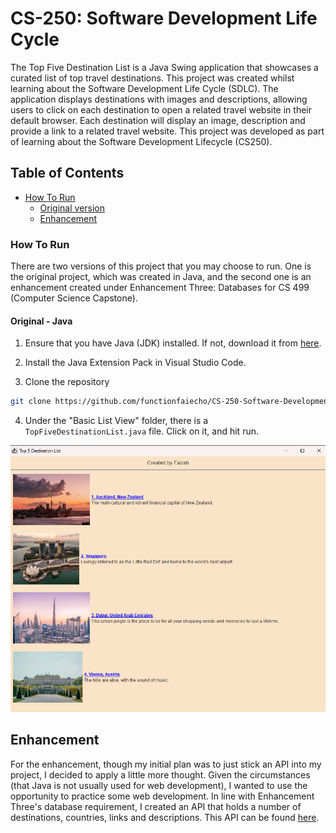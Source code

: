 # CS-250: Software Development Life Cycle

The Top Five Destination List is a Java Swing application that showcases a curated list of top travel destinations. This project was created whilst learning about the Software Development Life Cycle (SDLC). The application displays destinations with images and descriptions, allowing users to click on each destination to open a related travel website in their default browser. Each destination will display an image, description and provide a link to a related travel website. This project was developed as part of learning about the Software Development Lifecycle (CS250).

## Table of Contents

- [How To Run](#how-to-run)
    - [Original version](#original---java)
    - [Enhancement](#enhancement)


### How To Run

There are two versions of this project that you may choose to run. One is the original project, which was created in Java, and the second one is an enhancement created under Enhancement Three: Databases for CS 499 (Computer Science Capstone).

#### Original - Java

1. Ensure that you have Java (JDK) installed. If not, download it from [here](https://www.oracle.com/java/technologies/downloads/#java11).

2. Install the Java Extension Pack in Visual Studio Code.

3. Clone the repository 
```bash
git clone https://github.com/functionfaiecho/CS-250-Software-Development-Lifecycle-Java-Website
```
4. Under the "Basic List View" folder, there is a ```TopFiveDestinationList.java``` file. Click on it, and hit run. 

![This is what you should see!](Basic%20List%20View%20Control/src/resources/javasitescreenshot.png)

## Enhancement

For the enhancement, though my initial plan was to just stick an API into my project, I decided to apply a little more thought. Given the circumstances (that Java is not usually used for web development), I wanted to use the opportunity to practice some web development. In line with Enhancement Three's database requirement, I created an API that holds a number of destinations, countries, links and descriptions. This API can be found [here](https://github.com/functionfaiecho/CountryAPI).


